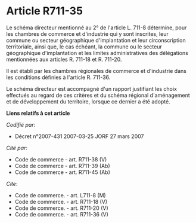 # Article R711-35

Le schéma directeur mentionné au 2° de l'article L. 711-8 détermine, pour les chambres de commerce et d'industrie qui y sont
inscrites, leur commune ou secteur géographique d'implantation et leur circonscription territoriale, ainsi que, le cas
échéant, la commune ou le secteur géographique d'implantation et les limites administratives des délégations mentionnées aux
articles R. 711-18 et R. 711-20.

Il est établi par les chambres régionales de commerce et d'industrie dans les conditions définies à l'article R. 711-36.

Le schéma directeur est accompagné d'un rapport justifiant les choix effectués au regard de ces critères et du schéma
régional d'aménagement et de développement du territoire, lorsque ce dernier a été adopté.

**Liens relatifs à cet article**

_Codifié par_:

  - Décret n°2007-431 2007-03-25 JORF 27 mars 2007

_Cité par_:

  - Code de commerce - art. R711-38 (V)
  - Code de commerce - art. R711-39 (Ab)
  - Code de commerce - art. R711-45 (Ab)

_Cite_:

  - Code de commerce. - art. L711-8 (M)
  - Code de commerce. - art. R711-18 (V)
  - Code de commerce. - art. R711-20 (V)
  - Code de commerce. - art. R711-36 (V)
